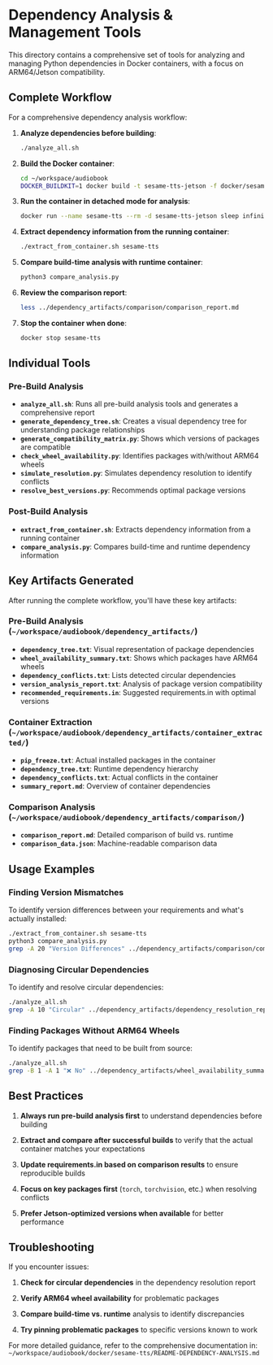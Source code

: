 # Dependency Analysis & Management Tools

This directory contains a comprehensive set of tools for analyzing and managing Python dependencies in Docker containers, with a focus on ARM64/Jetson compatibility.

## Complete Workflow

For a comprehensive dependency analysis workflow:

1. **Analyze dependencies before building**:
   ```bash
   ./analyze_all.sh
   ```

2. **Build the Docker container**:
   ```bash
   cd ~/workspace/audiobook
   DOCKER_BUILDKIT=1 docker build -t sesame-tts-jetson -f docker/sesame-tts/Dockerfile .
   ```

3. **Run the container in detached mode for analysis**:
   ```bash
   docker run --name sesame-tts --rm -d sesame-tts-jetson sleep infinity
   ```

4. **Extract dependency information from the running container**:
   ```bash
   ./extract_from_container.sh sesame-tts
   ```

5. **Compare build-time analysis with runtime container**:
   ```bash
   python3 compare_analysis.py
   ```

6. **Review the comparison report**:
   ```bash
   less ../dependency_artifacts/comparison/comparison_report.md
   ```

7. **Stop the container when done**:
   ```bash
   docker stop sesame-tts
   ```

## Individual Tools

### Pre-Build Analysis

- **`analyze_all.sh`**: Runs all pre-build analysis tools and generates a comprehensive report
- **`generate_dependency_tree.sh`**: Creates a visual dependency tree for understanding package relationships
- **`generate_compatibility_matrix.py`**: Shows which versions of packages are compatible
- **`check_wheel_availability.py`**: Identifies packages with/without ARM64 wheels
- **`simulate_resolution.py`**: Simulates dependency resolution to identify conflicts
- **`resolve_best_versions.py`**: Recommends optimal package versions

### Post-Build Analysis

- **`extract_from_container.sh`**: Extracts dependency information from a running container
- **`compare_analysis.py`**: Compares build-time and runtime dependency information

## Key Artifacts Generated

After running the complete workflow, you'll have these key artifacts:

### Pre-Build Analysis (`~/workspace/audiobook/dependency_artifacts/`)

- **`dependency_tree.txt`**: Visual representation of package dependencies
- **`wheel_availability_summary.txt`**: Shows which packages have ARM64 wheels
- **`dependency_conflicts.txt`**: Lists detected circular dependencies
- **`version_analysis_report.txt`**: Analysis of package version compatibility
- **`recommended_requirements.in`**: Suggested requirements.in with optimal versions

### Container Extraction (`~/workspace/audiobook/dependency_artifacts/container_extracted/`)

- **`pip_freeze.txt`**: Actual installed packages in the container
- **`dependency_tree.txt`**: Runtime dependency hierarchy
- **`dependency_conflicts.txt`**: Actual conflicts in the container
- **`summary_report.md`**: Overview of container dependencies

### Comparison Analysis (`~/workspace/audiobook/dependency_artifacts/comparison/`)

- **`comparison_report.md`**: Detailed comparison of build vs. runtime
- **`comparison_data.json`**: Machine-readable comparison data

## Usage Examples

### Finding Version Mismatches

To identify version differences between your requirements and what's actually installed:

```bash
./extract_from_container.sh sesame-tts
python3 compare_analysis.py
grep -A 20 "Version Differences" ../dependency_artifacts/comparison/comparison_report.md
```

### Diagnosing Circular Dependencies

To identify and resolve circular dependencies:

```bash
./analyze_all.sh
grep -A 10 "Circular" ../dependency_artifacts/dependency_resolution_report.txt
```

### Finding Packages Without ARM64 Wheels

To identify packages that need to be built from source:

```bash
./analyze_all.sh
grep -B 1 -A 1 "❌ No" ../dependency_artifacts/wheel_availability_summary.txt
```

## Best Practices

1. **Always run pre-build analysis first** to understand dependencies before building

2. **Extract and compare after successful builds** to verify that the actual container matches your expectations

3. **Update requirements.in based on comparison results** to ensure reproducible builds

4. **Focus on key packages first** (`torch`, `torchvision`, etc.) when resolving conflicts

5. **Prefer Jetson-optimized versions when available** for better performance

## Troubleshooting

If you encounter issues:

1. **Check for circular dependencies** in the dependency resolution report

2. **Verify ARM64 wheel availability** for problematic packages

3. **Compare build-time vs. runtime** analysis to identify discrepancies

4. **Try pinning problematic packages** to specific versions known to work

For more detailed guidance, refer to the comprehensive documentation in:
`~/workspace/audiobook/docker/sesame-tts/README-DEPENDENCY-ANALYSIS.md`
